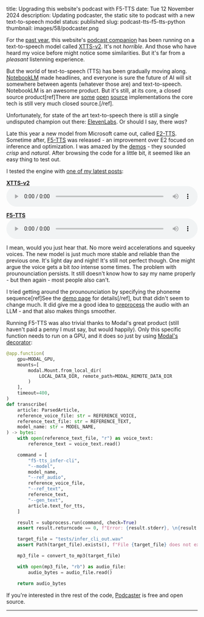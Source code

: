title: Upgrading this website's podcast with F5-TTS
date: Tue 12 November 2024
description: Updating podcaster, the static site to podcast with a new text-to-speech model
status: published
slug: podcast-tts-f5-tts-python
thumbnail: images/58/podcaster.png

For the [past year]({filename}/posts/58-this-article-is-now-a-podcast.md), this website's [podcast companion](https://podcasts.apple.com/us/podcast/duarte-o-carmos-articles/id1719493997) has been running on a text-to-speech model called [XTTS-v2](https://huggingface.co/coqui/XTTS-v2). It's not _horrible_. And those who have heard my voice before might notice some similarities. But it's far from a _pleasant_ listenning experience.

But the world of text-to-speech (TTS) has been gradually moving along. [NotebookLM](https://notebooklm.google/) made headlines, and everyone is sure the future of AI will sit somewhere between agents (whatever those are) and text-to-speech. NotebookLM is an awesome product. But it's still, at its core, a closed source product[ref]There are [some](https://github.com/lucidrains/soundstorm-pytorch) [open](https://github.com/meta-llama/llama-recipes/tree/main/recipes/quickstart/NotebookLlama) [source](https://huggingface.co/spaces/gabrielchua/open-notebooklm) implementations the core tech is still very much closed source.[/ref].

Unfortunately, for state of the art text-to-speech there is still a single undisputed champion out there: [ElevenLabs](https://elevenlabs.io/). Or should I say, there _was_?

Late this year a new model from Microsoft came out, called [E2-TTS](https://arxiv.org/abs/2406.18009). Sometime after, [F5-TTS](https://github.com/SWivid/F5-TTS) was released - an improvement over E2 focued on inference and optimization. I was amazed by the [demos](https://www.microsoft.com/en-us/research/project/e2-tts/) - they sounded _crisp_ and _natural_. After browsing the code for a little bit, it seemed like an easy thing to test out.

I tested the engine with [one of my latest posts]({filename}/posts/69-iceland):

**[XTTS-v2](https://huggingface.co/coqui/XTTS-v2)**  
<audio controls style="width: 100%; display: block" preload="metadata"><source src="https://r2.duarteocarmo.com/old/old.mp3" type="audio/mpeg"></audio>

**[F5-TTS](https://github.com/SWivid/F5-TTS)**  
<audio controls style="width: 100%; display: block" preload="metadata"><source src="https://r2.duarteocarmo.com/transcripts/10bb68f8f7200f19b71bb095af3c5f32.mp3" type="audio/mpeg"></audio>

I mean, would you just hear that. No more weird accelerations and squeeky voices. The new model is just much more stable and reliable than the previous one. It's light day and night! It's still not perfect though. One might argue the voice gets a bit _too_ intense some times. The problem with prounounciation persists. It still doesn't know how to say my name properly - but then again - most people also can't.

I tried getting around the prounounciation by specifying the phoneme sequence[ref]See the [demo page](https://www.microsoft.com/en-us/research/project/e2-tts/) for details[/ref], but that didn't seem to change much. It did give me a good idea to [preprocess](https://github.com/duarteocarmo/podcaster/blob/master/src/podcaster/parser.py#L109) the audio with an LLM - and that also makes things smoother.

Running F5-TTS was also trivial thanks to Modal's great product (still haven't paid a penny I must say, but would happily). Only this specific function needs to run on a GPU, and it does so just by using [Modal's decorator](https://modal.com/docs/guide/gpu):

```python
@app.function(
    gpu=MODAL_GPU,
    mounts=[
        modal.Mount.from_local_dir(
            LOCAL_DATA_DIR, remote_path=MODAL_REMOTE_DATA_DIR
        )
    ],
    timeout=400,
)
def transcribe(
    article: ParsedArticle,
    reference_voice_file: str = REFERENCE_VOICE,
    reference_text_file: str = REFERENCE_TEXT,
    model_name: str = MODEL_NAME,
) -> bytes:
    with open(reference_text_file, "r") as voice_text:
        reference_text = voice_text.read()

    command = [
        "f5-tts_infer-cli",
        "--model",
        model_name,
        "--ref_audio",
        reference_voice_file,
        "--ref_text",
        reference_text,
        "--gen_text",
        article.text_for_tts,
    ]

    result = subprocess.run(command, check=True)
    assert result.returncode == 0, f"Error: {result.stderr}, \n{result.stdout}"

    target_file = "tests/infer_cli_out.wav"
    assert Path(target_file).exists(), f"File {target_file} does not exist."

    mp3_file = convert_to_mp3(target_file)

    with open(mp3_file, "rb") as audio_file:
        audio_bytes = audio_file.read()

    return audio_bytes
```

If you're interested in thre rest of the code, [Podcaster](https://github.com/duarteocarmo/podcaster) is free and open source.

---
